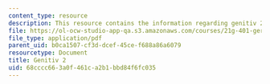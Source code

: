 ```yaml
---
content_type: resource
description: This resource contains the information regarding genitiv 2.
file: https://ol-ocw-studio-app-qa.s3.amazonaws.com/courses/21g-401-german-i-fall-2008/68cccc663a0f461ca2b1bbd84f6fc035_MIT21G_401F08_genitiv2.pdf
file_type: application/pdf
parent_uid: b0ca1507-cf3d-dcef-45ce-f688a86a6079
resourcetype: Document
title: Genitiv 2
uid: 68cccc66-3a0f-461c-a2b1-bbd84f6fc035
---
```

